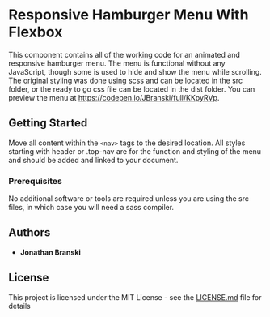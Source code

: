 # Responsive Hamburger Menu With Flexbox

This component contains all of the working code for an animated and responsive hamburger menu. The menu is functional without any JavaScript, though some is used to hide and show the menu while scrolling. The original styling was done using scss and can be located in the src folder, or the ready to go css file can be located in the dist folder. You can preview the menu at https://codepen.io/JBranski/full/KKpyRVp.

## Getting Started

Move all content within the `<nav>` tags to the desired location. All styles starting with header or .top-nav are for the function and styling of the menu and should be added and linked to your document.

### Prerequisites

No additional software or tools are required unless you are using the src files, in which case you will need a sass compiler.

## Authors

* **Jonathan Branski**

## License

This project is licensed under the MIT License - see the [LICENSE.md](LICENSE.md) file for details

